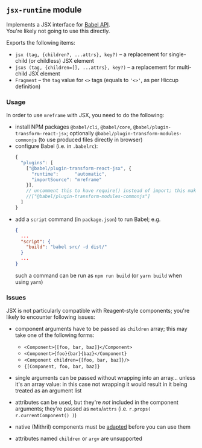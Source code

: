 ## `jsx-runtime` module

Implements a JSX interface for [Babel API](https://babeljs.io/docs/babel-plugin-transform-react-jsx).  
You're likely not going to use this directly.

Exports the following items:
* `jsx (tag, {children?, ...attrs}, key?)` – a replacement for single-child (or childless) JSX element
* `jsxs (tag, {children=[], ...attrs}, key?)` – a replacement for multi-child JSX element
* `Fragment` – the `tag` value for `<>` tags (equals to `'<>'`, as per Hiccup definition)


### Usage

In order to use `mreframe` with JSX, you need to do the following:
* install NPM packages `@babel/cli`, `@babel/core`, `@babel/plugin-transform-react-jsx`;
  optionally `@babel/plugin-transform-modules-commonjs` (to use produced files directly in browser)
* configure Babel (i.e. in `.babelrc`):
  ```js
  {
    "plugins": [
      ["@babel/plugin-transform-react-jsx", {
        "runtime":      "automatic",
        "importSource": "mreframe"
      }],
      // uncomment this to have require() instead of import; this makes JSX output messier though
      //["@babel/plugin-transform-modules-commonjs"]
    ]
  }
  ```
* add a `script` command (in `package.json`) to run Babel; e.g.
  ```json
  {
    ...
    "script": {
      "build": "babel src/ -d dist/"
    }
    ...
  }
  ```
  such a command can be run as `npm run build` (or `yarn build` when using `yarn`)


### Issues

JSX is not particularly compatible with Reagent-style components; you're likely to encounter following issues:

* component arguments have to be passed as `children` array; this may take one of the following forms:
  - `<Component>{[foo, bar, baz]}</Component>`
  - `<Component>{foo}{bar}{baz}</Component}`
  - `<Component children={[foo, bar, baz]}/>`
  - `{[Component, foo, bar, baz]}`

* single arguments can be passed without wrapping into an array… unless it's an array value: in this case not
  wrapping it would result in it being treated as an argument list

* attributes can be used, but they're _not_ included in the component arguments; they're passed as `meta`/`attrs`
  (i.e. `r.props( r.currentComponent() )`)

* native (Mithril) components must be [adapted](reagent.md#adaptcomponent-c) before you can use them

* attributes named `children` or `argv` are unsupported
